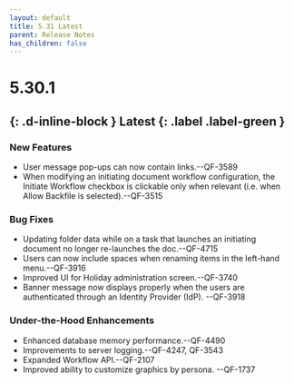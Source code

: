 ```yaml
---
layout: default
title: 5.31 Latest
parent: Release Notes
has_children: false
---
```

# 5.30.1
{: .d-inline-block } 
Latest
{: .label .label-green }
----
### New Features
- User message pop-ups can now contain links.--QF-3589
- When modifying an initiating document workflow configuration, the Initiate Workflow checkbox is clickable only when relevant (i.e. when Allow Backfile is selected).--QF-3515
### Bug Fixes
- Updating folder data while on a task that launches an initiating document no longer re-launches the doc.--QF-4715
- Users can now include spaces when renaming items in the left-hand menu.--QF-3916
- Improved UI for Holiday administration screen.--QF-3740
- Banner message now displays properly when the users are authenticated through an Identity Provider (IdP). --QF-3918
### Under-the-Hood Enhancements
- Enhanced database memory performance.--QF-4490
- Improvements to server logging.--QF-4247, QF-3543
- Expanded Workflow API.--QF-2107
- Improved ability to customize graphics by persona. --QF-1737